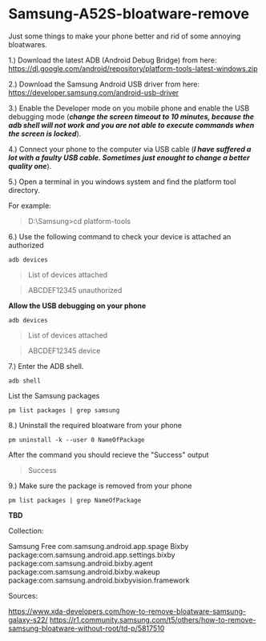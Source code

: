# Samsung-A52S-bloatware-remove
Just some things to make your phone better and rid of some annoying bloatwares.


1.) Download the latest ADB (Android Debug Bridge) from here: https://dl.google.com/android/repository/platform-tools-latest-windows.zip

2.) Download the Samsung Android USB driver from here: https://developer.samsung.com/android-usb-driver

3.) Enable the Developer mode on you mobile phone and enable the USB debugging mode (***change the screen timeout to 10 minutes, because the adb shell will not work and you are not able to execute commands when the screen is locked***).

4.) Connect your phone to the computer via USB cable (***I have suffered a lot with a faulty USB cable. Sometimes just enought to change a better quality one***).

5.) Open a terminal in you windows system and find the platform tool directory.

For example:
> D:\Samsung>cd platform-tools

6.) Use the following command to check your device is attached an authorized
```
adb devices 
```

> List of devices attached

> ABCDEF12345     unauthorized

****Allow the USB debugging on your phone****

```
adb devices 
```

> List of devices attached

> ABCDEF12345     device

7.) Enter the ADB shell.
```
adb shell 
```
List the Samsung packages
```
pm list packages | grep samsung
```

8.) Uninstall the required bloatware from your phone

```
pm uninstall -k --user 0 NameOfPackage
```

After the command you should recieve the "Success" output
> Success


9.) Make sure the package is removed from your phone

```
pm list packages | grep NameOfPackage
```


****TBD****

Collection:

Samsung Free
com.samsung.android.app.spage
Bixby
package:com.samsung.android.app.settings.bixby
package:com.samsung.android.bixby.agent
package:com.samsung.android.bixby.wakeup
package:com.samsung.android.bixbyvision.framework


Sources:

https://www.xda-developers.com/how-to-remove-bloatware-samsung-galaxy-s22/
https://r1.community.samsung.com/t5/others/how-to-remove-samsung-bloatware-without-root/td-p/5817510

